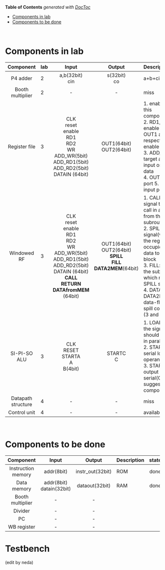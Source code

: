 <!-- START doctoc generated TOC please keep comment here to allow auto update -->
<!-- DON'T EDIT THIS SECTION, INSTEAD RE-RUN doctoc TO UPDATE -->
**Table of Contents**  *generated with [DocToc](https://github.com/thlorenz/doctoc)*

- [Components in lab](#components-in-lab)
- [Components to be done](#components-to-be-done)

<!-- END doctoc generated TOC please keep comment here to allow auto update -->
</br>

# Components in lab
| Component | lab | Input | Output | Description |
|:---:|:---|:---:|:---:|:---|
| P4 adder  | 2 | a,b(32bit) </br> cin | s(32bit) </br> co | a+b+cin=cout & s |
| Booth multiplier | 2 |-|-|miss|
| Register file | 3 |CLK </br> reset </br> enable </br> RD1 </br> RD2 </br> WR</br> ADD_WR(5bit) </br> ADD_RD1(5bit) </br> ADD_RD2(5bit) </br> DATAIN (64bit)|OUT1(64bit)</br> OUT2(64bit)|1. enable: enable this component(high)</br> 2. RD1,RD2,WR: enable read from OUT1 and OUT2 respectively and enable write</br> 3. ADD_xxx: the target address of input or output data</br> 4. OUTx: output port 5. DATAIN: input port|
| Windowed RF| 3 | CLK </br> reset </br> enable </br> RD1 </br> RD2 </br> WR</br> ADD_WR(5bit) </br> ADD_RD1(5bit) </br> ADD_RD2(5bit) </br> DATAIN (64bit) </br> **CALL** </br> **RETURN** </br> **DATAfromMEM** (64bit) | OUT1(64bit)</br> OUT2(64bit)</br> **SPILL** </br> **FILL** </br> **DATA2MEM**(64bit) |1. CALL,RETURN: signal that used to call in and quit out from the subroutine</br> 2. SPILL: overflow signal(when all the reg are occupied),transfer data to external block</br> 3. FILL: deal with the subroutine which raises the SPILL signal </br> 4. DATAfromMEM, DATA2MEM: the data-flow under spill condition</br>(3 and 4 not sure)|
| SI-PI-SO ALU | 3 | CLK</br> RESET</br> STARTA</br> A</br> B(4bit)</br> |STARTC</br> C| 1. LOADB: during the signal high B should be loaded in parallel(4 bits) </br> 2. STARTA: start serial load operand A </br> 3. STARTC: start output C in serial(Only sum)</br> suggest redo this component |
| Datapath structure | 4 |-|-|miss|
| Control unit| 4 |-|-|available|

</br>

# Components to be done

| Component | Input | Output | Description | state|
|:---:|:---:|:---:|:---|:---:|
| Instruction memory | addr(8bit) | instr_out(32bit) | ROM | done |
| Data memory | addr(8bit)</br> datain(32bit)|dataout(32bit)| RAM | done |
| Booth multiplier |-|-||
| Divider |-|-||
| PC |-|-||
| WB register |-|-||

# Testbench
(edit by neda)




